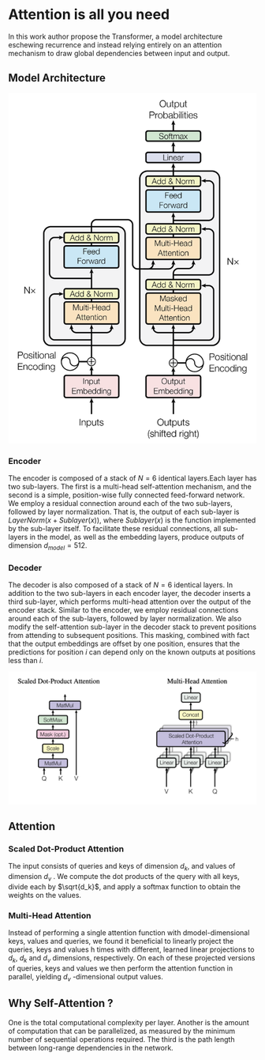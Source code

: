 # Attention is all you need 
In this work author propose the Transformer, a model architecture eschewing recurrence and instead relying entirely on an attention mechanism to draw global dependencies between input and output.

## Model Architecture

![fig0](pic0.png)

### Encoder
The encoder is composed of a stack of $N = 6$ identical layers.Each layer has two sub-layers. The first is a multi-head self-attention mechanism, and the second is a simple, position-wise fully connected feed-forward network. We employ a residual connection around each of the two sub-layers, followed by layer normalization. That is, the output of each sub-layer is $LayerNorm(x + Sublayer(x))$, where $Sublayer(x)$ is the function implemented by the sub-layer itself. To facilitate these residual connections, all sub-layers in the model, as well as the embedding layers, produce outputs of dimension $d_{model} = 512$.

### Decoder
The decoder is also composed of a stack of $N = 6$ identical layers. In addition to the two sub-layers in each encoder layer, the decoder inserts a third sub-layer, which performs multi-head attention over the output of the encoder stack. Similar to the encoder, we employ residual connections around each of the sub-layers, followed by layer normalization. We also modify the self-attention sub-layer in the decoder stack to prevent positions from attending to subsequent positions. This masking, combined with fact that the output embeddings are offset by one position, ensures that the predictions for position $i$ can depend only on the known outputs at positions less than $i$.


![fig1](pic1.png)

## Attention 

### Scaled Dot-Product Attention
The input consists of queries and keys of dimension $d_k$, and values of dimension $d_v$ . We compute the dot products of the query with all keys, divide each by $\sqrt{d_k}$, and apply a softmax function to obtain the weights on the values.

### Multi-Head Attention
Instead of performing a single attention function with dmodel-dimensional keys, values and queries, we found it beneficial to linearly project the queries, keys and values h times with different, learned linear projections to $d_k$, $d_k$ and $d_v$ dimensions, respectively. On each of these projected versions of queries, keys and values we then perform the attention function in parallel, yielding $d_v$ -dimensional output values. 

## Why Self-Attention ?
One is the total computational complexity per layer. Another is the amount of computation that can be parallelized, as measured by the minimum number of sequential operations required. The third is the path length between long-range dependencies in the network.
